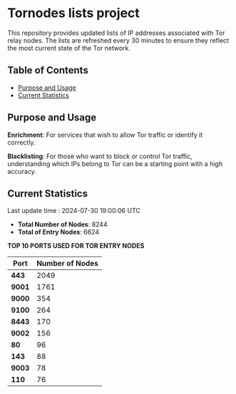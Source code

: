 # Tornodes lists project

This repository provides updated lists of IP addresses associated with Tor relay nodes. The lists are refreshed every 30 minutes to ensure they reflect the most current state of the Tor network.

## Table of Contents

- [Purpose and Usage](#purpose-and-usage)
- [Current Statistics](#current-statistics)


## Purpose and Usage

**Enrichment**: For services that wish to allow Tor traffic or identify it correctly.

**Blacklisting**: For those who want to block or control Tor traffic, understanding which IPs belong to Tor can be a starting point with a high accuracy.

## Current Statistics

Last update time : 2024-07-30 19:00:06 UTC

- **Total Number of Nodes**: 8244
- **Total of Entry Nodes**: 6624

**TOP 10 PORTS USED FOR TOR ENTRY NODES**

| **Port** | **Number of Nodes** |
|------|-----------------|
| **443**   | 2049  |
| **9001**   | 1761  |
| **9000**   | 354  |
| **9100**   | 264  |
| **8443**   | 170  |
| **9002**   | 156  |
| **80**   | 96  |
| **143**   | 88  |
| **9003**   | 78  |
| **110**   | 76  |

